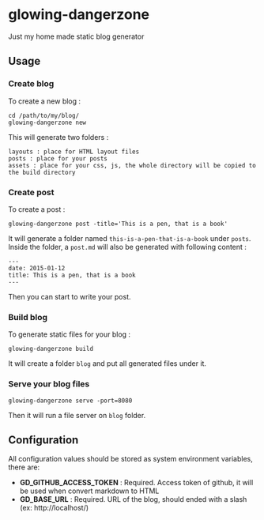 glowing-dangerzone
==================

Just my home made static blog generator

## Usage ##

### Create blog ###

To create a new blog :

    cd /path/to/my/blog/
    glowing-dangerzone new

This will generate two folders :

    layouts : place for HTML layout files
    posts : place for your posts
    assets : place for your css, js, the whole directory will be copied to the build directory

### Create post ###

To create a post :

    glowing-dangerzone post -title='This is a pen, that is a book'

It will generate a folder named `this-is-a-pen-that-is-a-book` under `posts`. Inside the folder, a `post.md` will also be generated with following content :

    ---
    date: 2015-01-12
    title: This is a pen, that is a book
    ---

Then you can start to write your post.

### Build blog ###

To generate static files for your blog :

    glowing-dangerzone build

It will create a folder `blog` and put all generated files under it.


### Serve your blog files ###

    glowing-dangerzone serve -port=8080

Then it will run a file server on `blog` folder.

## Configuration ##

All configuration values should be stored as system environment variables, there are:

* **GD_GITHUB_ACCESS_TOKEN** : Required. Access token of github, it will be used when convert markdown to HTML
* **GD_BASE_URL** : Required. URL of the blog, should ended with a slash (ex: http://localhost/)
